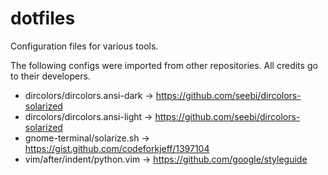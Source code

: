 dotfiles
================================================================================
Configuration files for various tools.

The following configs were imported from other repositories. All credits go to
their developers.
* dircolors/dircolors.ansi-dark -> https://github.com/seebi/dircolors-solarized
* dircolors/dircolors.ansi-light -> https://github.com/seebi/dircolors-solarized
* gnome-terminal/solarize.sh -> https://gist.github.com/codeforkjeff/1397104
* vim/after/indent/python.vim -> https://github.com/google/styleguide
